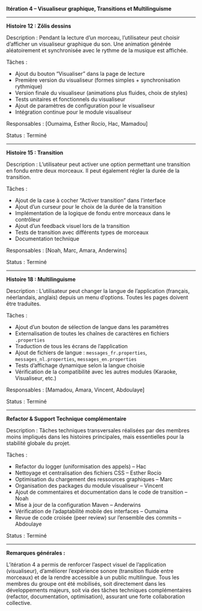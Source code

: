 **Itération 4 – Visualiseur graphique, Transitions et Multilinguisme**

---

**Histoire 12 : Zôlis dessins**

Description : Pendant la lecture d’un morceau, l’utilisateur peut choisir d’afficher un visualiseur graphique du son. Une animation générée aléatoirement et synchronisée avec le rythme de la musique est affichée.

Tâches :

* Ajout du bouton “Visualiser” dans la page de lecture  
* Première version du visualiseur (formes simples + synchronisation rythmique)  
* Version finale du visualiseur (animations plus fluides, choix de styles)  
* Tests unitaires et fonctionnels du visualiseur  
* Ajout de paramètres de configuration pour le visualiseur  
* Intégration continue pour le module visualiseur  

Responsables : [Oumaima, Esther Rocío, Hac, Mamadou]

Status : Terminé

---

**Histoire 15 : Transition**

Description : L’utilisateur peut activer une option permettant une transition en fondu entre deux morceaux. Il peut également régler la durée de la transition.

Tâches :

* Ajout de la case à cocher “Activer transition” dans l’interface  
* Ajout d’un curseur pour le choix de la durée de la transition  
* Implémentation de la logique de fondu entre morceaux dans le contrôleur  
* Ajout d’un feedback visuel lors de la transition  
* Tests de transition avec différents types de morceaux  
* Documentation technique  

Responsables : [Noah, Marc, Amara, Anderwins]

Status : Terminé

---

**Histoire 18 : Multilinguisme**

Description : L’utilisateur peut changer la langue de l’application (français, néerlandais, anglais) depuis un menu d’options. Toutes les pages doivent être traduites.

Tâches :

* Ajout d’un bouton de sélection de langue dans les paramètres  
* Externalisation de toutes les chaînes de caractères en fichiers `.properties`  
* Traduction de tous les écrans de l’application  
* Ajout de fichiers de langue : `messages_fr.properties`, `messages_nl.properties`, `messages_en.properties`  
* Tests d’affichage dynamique selon la langue choisie  
* Vérification de la compatibilité avec les autres modules (Karaoke, Visualiseur, etc.)  

Responsables : [Mamadou, Amara, Vincent, Abdoulaye]

Status : Terminé

---

**Refactor & Support Technique complémentaire**

Description : Tâches techniques transversales réalisées par des membres moins impliqués dans les histoires principales, mais essentielles pour la stabilité globale du projet.

Tâches :

* Refactor du logger (uniformisation des appels) – Hac  
* Nettoyage et centralisation des fichiers CSS – Esther Rocío  
* Optimisation du chargement des ressources graphiques – Marc  
* Organisation des packages du module visualiseur – Vincent  
* Ajout de commentaires et documentation dans le code de transition – Noah  
* Mise à jour de la configuration Maven – Anderwins  
* Vérification de l’adaptabilité mobile des interfaces – Oumaima  
* Revue de code croisée (peer review) sur l’ensemble des commits – Abdoulaye


Status : Terminé

---

**Remarques générales :**

L’itération 4 a permis de renforcer l’aspect visuel de l’application (visualiseur), d’améliorer l’expérience sonore (transition fluide entre morceaux) et de la rendre accessible à un public multilingue. Tous les membres du groupe ont été mobilisés, soit directement dans les développements majeurs, soit via des tâches techniques complémentaires (refactor, documentation, optimisation), assurant une forte collaboration collective.
